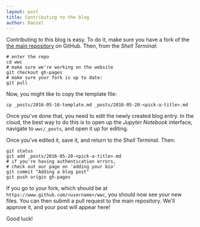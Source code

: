```yaml
---
layout: post
title: Contributing to the blog
author: Daniel
---
```


Contributing to this blog is easy. To do it, make sure you have a fork of the [the main repository](https://www.github.com/wowico/wwc) on GitHub. Then, from the *Shell Terminal*:

```shell
# enter the repo
cd wwc
# make sure we're working on the website
git checkout gh-pages
# make sure your fork is up to date:
git pull
```

Now, you might like to copy the template file:

```shell
cp _posts/2016-05-16-template.md _posts/2016-05-20-<pick-a-title>.md
```

Once you've done that, you need to edit the newly created blog entry. In the cloud, the best way to do this is to open up the *Jupyter Notebook* interface, navigate to `wwc/_posts`, and open it up for editing.

Once you've edited it, save it, and return to the *Shell Terminal*. Then:

```shell
git status
git add _posts/2016-05-20-<pick-a-title>.md
# if you're having authentication errors,
# check out our page on 'adding your bio'
git commit "Adding a blog post"
git push origin gh-pages
```

If you go to your fork, which should be at `https://www.github.com/<username>/wwc`, you should now see your new files. You can then submit a pull request to the main repository. We'll approve it, and your post will appear here!


Good luck!
